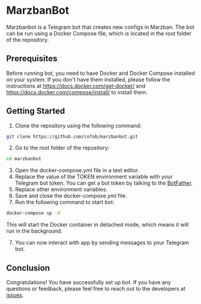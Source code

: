 # MarzbanBot

Marzbanbot is a Telegram bot that creates new configs in Marzban. The bot can be run using a Docker Compose file, which is located in the root folder of the repository.

## Prerequisites

Before running bot, you need to have Docker and Docker Compose installed on your system. If you don't have them installed, please follow the instructions at <https://docs.docker.com/get-docker/> and <https://docs.docker.com/compose/install/> to install them.

## Getting Started

1. Clone the repository using the following command:

  ```bash
  git clone https://github.com/cofob/marzbanbot.git
  ```

2. Go to the root folder of the repository:

  ```bash
  cd marzbanbot
  ```

3. Open the docker-compose.yml file in a text editor.
4. Replace the value of the TOKEN environment variable with your Telegram bot token. You can get a bot token by talking to the [BotFather](https://t.me/BotFather).
5. Replace other environment variables.
6. Save and close the docker-compose.yml file.
7. Run the following command to start bot:

  ```bash
  docker-compose up -d
  ```

  This will start the Docker container in detached mode, which means it will run in the background.

7. You can now interact with app by sending messages to your Telegram bot.

## Conclusion

Congratulations! You have successfully set up bot. If you have any questions or feedback, please feel free to reach out to the developers at [issues](https://github.com/cofob/marzban/issues).
